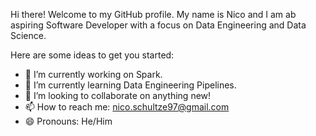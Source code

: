 Hi there! Welcome to my GitHub profile.
My name is Nico and I am ab aspiring Software Developer with a focus on Data Engineering and Data Science.

Here are some ideas to get you started:

- 🔭 I’m currently working on Spark.
- 🌱 I’m currently learning Data Engineering Pipelines.
- 👯 I’m looking to collaborate on anything new!
- 📫 How to reach me: nico.schultze97@gmail.com
- 😄 Pronouns: He/Him
